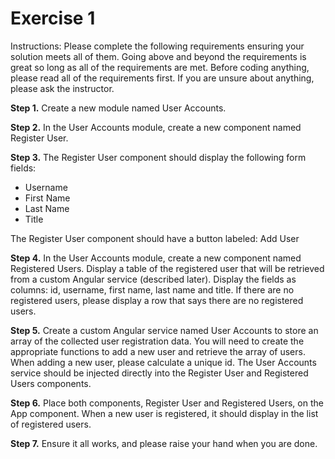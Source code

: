 # Exercise 1

Instructions: Please complete the following requirements ensuring your solution meets all of them. Going above and beyond the requirements is great so long as all of the requirements are met. Before coding anything, please read all of the requirements first. If you are unsure about anything, please ask the instructor.

**Step 1.** Create a new module named User Accounts.

**Step 2.** In the User Accounts module, create a new component named Register User.

**Step 3.** The Register User component should display the following form fields:

- Username
- First Name
- Last Name
- Title

The Register User component should have a button labeled: Add User

**Step 4.** In the User Accounts module, create a new component named Registered Users. Display a table of the registered user that will be retrieved from a custom Angular service (described later). Display the fields as columns: id, username, first name, last name and title. If there are no registered users, please display a row that says there are no registered users.

**Step 5.** Create a custom Angular service named User Accounts to store an array of the collected user registration data. You will need to create the appropriate functions to add a new user and retrieve the array of users. When adding a new user, please calculate a unique id. The User Accounts service should be injected directly into the Register User and Registered Users components.

**Step 6.** Place both components, Register User and Registered Users, on the App component. When a new user is registered, it should display in the list of registered users.

**Step 7.** Ensure it all works, and please raise your hand when you are done.